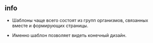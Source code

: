 ## info

 - Шаблоны чаще всего состоят из групп организмов, связанных вместе и формирующих страницы.
 
 - Именно шаблон позволяет видеть конечный дизайн.
